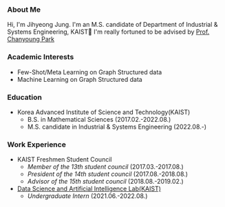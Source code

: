 ### About Me
Hi, I'm Jihyeong Jung. I'm an M.S. candidate of Department of Industrial & Systems Engineering, KAIST👋
I'm really fortuned to be advised by [Prof. Chanyoung Park](http://dsail.kaist.ac.kr/professor/)

### Academic Interests
* Few-Shot/Meta Learning on Graph Structured data
* Machine Learning on Graph Structured data

### Education
* Korea Advanced Institute of Science and Technology(KAIST)
  - B.S. in Mathematical Sciences (2017.02.-2022.08.)
  - M.S. candidate in Industrial & Systems Engineering (2022.08.-)

### Work Experience
* KAIST Freshmen Student Council
  - _Member of the 13th student council <Garam>_ (2017.03.-2017.08.)
  - _President of the 14th student council <Raon>_ (2017.08.-2018.08.)
  - _Advisor of the 15th student council <Harang>_ (2018.08.-2019.02.)
* [Data Science and Artificial Intelligence Lab(KAIST)](http://dsail.kaist.ac.kr/)
  - _Undergraduate Intern_ (2021.06.-2022.08.)

<!--
**JhngJng/JhngJng** is a ✨ _special_ ✨ repository because its `README.md` (this file) appears on your GitHub profile.

Here are some ideas to get you started:

- 🔭 I’m currently working on ...
- 🌱 I’m currently learning ...
- 👯 I’m looking to collaborate on ...
- 🤔 I’m looking for help with ...
- 💬 Ask me about ...
- 📫 How to reach me: ...
- 😄 Pronouns: ...
- ⚡ Fun fact: ...
-->
